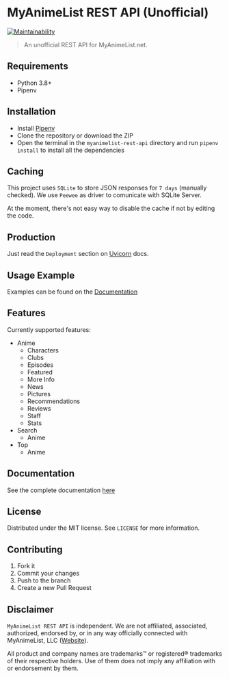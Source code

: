 # MyAnimeList REST API (Unofficial)

[![Maintainability](https://api.codeclimate.com/v1/badges/a2acb1abd8be12d7c751/maintainability)](https://codeclimate.com/github/Nearata/myanimelist-rest-api/maintainability)

> An unofficial REST API for MyAnimeList.net.

## Requirements

- Python 3.8+
- Pipenv

## Installation

- Install [Pipenv](https://pypi.org/project/pipenv/)
- Clone the repository or download the ZIP
- Open the terminal in the `myanimelist-rest-api` directory and run `pipenv install` to install all the dependencies

## Caching

This project uses `SQLite` to store JSON responses for `7 days` (manually checked). We use `Peewee` as driver to comunicate with SQLite Server.

At the moment, there's not easy way to disable the cache if not by editing the code.

## Production

Just read the `Deployment` section on [Uvicorn](https://www.uvicorn.org/deployment/) docs.

## Usage Example

Examples can be found on the [Documentation](#Documentation)

## Features

Currently supported features:

- Anime
  - Characters
  - Clubs
  - Episodes
  - Featured
  - More Info
  - News
  - Pictures
  - Recommendations
  - Reviews
  - Staff
  - Stats
- Search
  - Anime
- Top
  - Anime

## Documentation

See the complete documentation [here](https://vonnearata.gitbook.io/docs/)

## License

Distributed under the MIT license. See `LICENSE` for more information.

## Contributing

1. Fork it
2. Commit your changes
3. Push to the branch
4. Create a new Pull Request

## Disclaimer

`MyAnimeList REST API` is independent. We are not affiliated, associated, authorized, endorsed by, or in any way officially connected with MyAnimeList, LLC ([Website](https://myanimelist.net/)).

All product and company names are trademarks™ or registered® trademarks of their respective holders. Use of them does not imply any affiliation with or endorsement by them.

